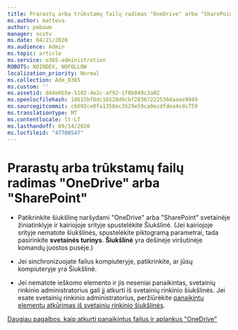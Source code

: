 ```yaml
---
title: Prarastų arba trūkstamų failų radimas "OneDrive" arba "SharePoint"
ms.author: matteva
author: pebaum
manager: scotv
ms.date: 04/21/2020
ms.audience: Admin
ms.topic: article
ms.service: o365-administration
ROBOTS: NOINDEX, NOFOLLOW
localization_priority: Normal
ms.collection: Adm_O365
ms.custom: ''
ms.assetid: d4de6b5e-5102-4e2c-af92-1f8b049c3a02
ms.openlocfilehash: 1d615bf8dc16528d9cbf283672225364aaae9949
ms.sourcegitcommit: c6692ce0fa1358ec3529e59ca0ecdfdea4cdc759
ms.translationtype: MT
ms.contentlocale: lt-LT
ms.lasthandoff: 09/14/2020
ms.locfileid: "47708547"
---
```

# <a name="find-lost-or-missing-files-in-onedrive-or-sharepoint"></a>Prarastų arba trūkstamų failų radimas "OneDrive" arba "SharePoint"

- Patikrinkite šiukšlinę naršydami "OneDrive" arba "SharePoint" svetainėje žiniatinklyje ir kairiojoje srityje spustelėkite Šiukšlinė. (Jei kairiojoje srityje nematote šiukšlinės, spustelėkite piktogramą parametrai, tada pasirinkite **svetainės turinys**. **Šiukšlinė** yra dešinėje viršutinėje komandų juostos pusėje.) 
    
- Jei sinchronizuojate failus kompiuteryje, patikrinkite, ar jūsų kompiuteryje yra Šiukšlinė. 
    
- Jei nematote ieškomo elemento ir jis neseniai panaikintas, svetainių rinkinio administratorius gali jį atkurti iš svetainių rinkinio šiukšlinės. Jei esate svetainių rinkinio administratorius, peržiūrėkite [panaikintų elementų atkūrimas iš svetainių rinkinio šiukšlinės](https://go.microsoft.com/fwlink/?linkid=866439).
    
[Daugiau pagalbos, kaip atkurti panaikintus failus ir aplankus "OneDrive"](https://go.microsoft.com/fwlink/?linkid=872872)
  

